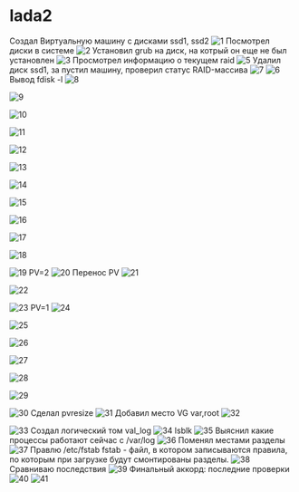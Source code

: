 # lada2
Создал Виртуальную машину с дисками ssd1, ssd2
![1](https://user-images.githubusercontent.com/50837842/58712134-a8c9b500-83c8-11e9-94a2-aa0867ebba5c.jpg)
Посмотрел диски в системе
![2](https://user-images.githubusercontent.com/50837842/58713210-d3b50880-83ca-11e9-9663-f0df0da035fb.jpg)
Установил grub на диск, на котрый он еще не был установлен
![3](https://user-images.githubusercontent.com/50837842/58713211-d3b50880-83ca-11e9-8188-9198e3a81a7e.jpg)
Просмотрел информацию о текущем raid
![5](https://user-images.githubusercontent.com/50837842/58713213-d3b50880-83ca-11e9-8bcc-595982ff60c4.jpg)
Удалил диск ssd1, за пустил машину, проверил статус RAID-массива
![7](https://user-images.githubusercontent.com/50837842/58713215-d44d9f00-83ca-11e9-87f5-e9f0869c24cd.jpg)
![6](https://user-images.githubusercontent.com/50837842/58713214-d3b50880-83ca-11e9-8b6d-437fd13d1776.jpg)
Вывод fdisk -l
![8](https://user-images.githubusercontent.com/50837842/58713216-d44d9f00-83ca-11e9-9eca-23b5f2d8f9ae.jpg)

![9](https://user-images.githubusercontent.com/50837842/58713218-d44d9f00-83ca-11e9-97eb-26e5b7d9669d.jpg)

![10](https://user-images.githubusercontent.com/50837842/58713219-d44d9f00-83ca-11e9-81b2-91421c482b75.jpg)

![11](https://user-images.githubusercontent.com/50837842/58713221-d4e63580-83ca-11e9-949e-a25290754ea7.jpg)

![12](https://user-images.githubusercontent.com/50837842/58713223-d4e63580-83ca-11e9-8e7d-f0e14f4608cc.jpg)

![13](https://user-images.githubusercontent.com/50837842/58713225-d4e63580-83ca-11e9-964e-3e0090527b97.jpg)

![14](https://user-images.githubusercontent.com/50837842/58713227-d57ecc00-83ca-11e9-9e85-4952cdca1a22.jpg)

![15](https://user-images.githubusercontent.com/50837842/58713229-d57ecc00-83ca-11e9-8a36-74bcb0a83e62.jpg)

![16](https://user-images.githubusercontent.com/50837842/58713231-d57ecc00-83ca-11e9-95e5-43f13cbdb9c4.jpg)

![17](https://user-images.githubusercontent.com/50837842/58713234-d6176280-83ca-11e9-97d1-f03df408ed83.jpg)

![18](https://user-images.githubusercontent.com/50837842/58713237-d6176280-83ca-11e9-8ed7-62a64dfdeb16.jpg)

![19](https://user-images.githubusercontent.com/50837842/58713238-d6176280-83ca-11e9-975b-3fd6f06f6a88.jpg)
PV=2
![20](https://user-images.githubusercontent.com/50837842/58713239-d6176280-83ca-11e9-9b72-53fc8252253f.jpg)
Перенос PV
![21](https://user-images.githubusercontent.com/50837842/58713240-d6aff900-83ca-11e9-9a89-dcf36a03763e.jpg)

![22](https://user-images.githubusercontent.com/50837842/58713241-d6aff900-83ca-11e9-9620-b865768d1c3e.jpg)

![23](https://user-images.githubusercontent.com/50837842/58713242-d6aff900-83ca-11e9-98f7-738b863f0ae8.jpg)
PV=1
![24](https://user-images.githubusercontent.com/50837842/58713244-d6aff900-83ca-11e9-9455-3652496a1aec.jpg)

![25](https://user-images.githubusercontent.com/50837842/58713245-d6aff900-83ca-11e9-90b4-6a31a04ae6be.jpg)

![26](https://user-images.githubusercontent.com/50837842/58713246-d7488f80-83ca-11e9-8661-c2ee51154576.jpg)

![27](https://user-images.githubusercontent.com/50837842/58713247-d7488f80-83ca-11e9-975e-4bff8b5c0397.jpg)

![28](https://user-images.githubusercontent.com/50837842/58713248-d7488f80-83ca-11e9-8755-fd2eeda2daec.jpg)

![29](https://user-images.githubusercontent.com/50837842/58713190-d152ae80-83ca-11e9-8e70-70e1f90491cb.jpg)

![30](https://user-images.githubusercontent.com/50837842/58713191-d152ae80-83ca-11e9-90f5-eb71ad36cfe9.jpg)
Сделал pvresize
![31](https://user-images.githubusercontent.com/50837842/58713193-d152ae80-83ca-11e9-9c8b-2ad3fd5dab43.jpg)
Добавил место VG var,root
![32](https://user-images.githubusercontent.com/50837842/58713194-d1eb4500-83ca-11e9-9f27-5d17d8faab60.jpg)

![33](https://user-images.githubusercontent.com/50837842/58713196-d1eb4500-83ca-11e9-8b16-eb99c8749492.jpg)
Создал логический том val_log
![34](https://user-images.githubusercontent.com/50837842/58713197-d283db80-83ca-11e9-89f8-8882844d78d8.jpg)
lsblk
![35](https://user-images.githubusercontent.com/50837842/58713198-d283db80-83ca-11e9-8102-14da7f0587a0.jpg)
Выяснил какие процессы работают сейчас с /var/log
![36](https://user-images.githubusercontent.com/50837842/58713201-d283db80-83ca-11e9-88db-c64581c8ad93.jpg)
Поменял местами разделы
![37](https://user-images.githubusercontent.com/50837842/58713202-d283db80-83ca-11e9-901e-58234ffecb44.jpg)
Правлю /etc/fstab fstab - файл, в котором записываются правила, по которым при загрузке будут смонтированы разделы.
![38](https://user-images.githubusercontent.com/50837842/58713204-d283db80-83ca-11e9-9c1b-c10dd40e2415.jpg)
Сравниваю последствия
![39](https://user-images.githubusercontent.com/50837842/58713205-d31c7200-83ca-11e9-8460-62ecd6b4590a.jpg)
Финальный аккорд: последние проверки
![40](https://user-images.githubusercontent.com/50837842/58713207-d31c7200-83ca-11e9-8fa8-06df805f275e.jpg)
![41](https://user-images.githubusercontent.com/50837842/58713208-d31c7200-83ca-11e9-834d-e5340898d033.jpg)
